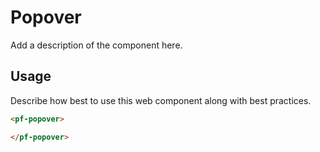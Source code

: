 # Popover
Add a description of the component here.

## Usage
Describe how best to use this web component along with best practices.

```html
<pf-popover>

</pf-popover>
```
